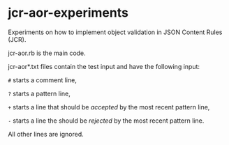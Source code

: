 # jcr-aor-experiments

Experiments on how to implement object validation in JSON Content Rules (JCR).

jcr-aor.rb is the main code.

jcr-aor*.txt files contain the test input and have the following input:

`#` starts a comment line,

`?` starts a pattern line,

`+` starts a line that should be *accepted* by the most recent pattern line,

`-` starts a line the should be *rejected* by the most recent pattern line.

All other lines are ignored.
